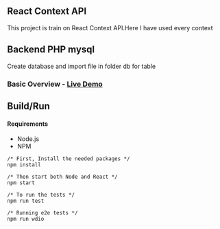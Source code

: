 ## React Context API

This project is train on React Context API.Here I have used every context

## Backend PHP mysql
Create database and import file in folder db for table

### Basic Overview - [Live Demo](https://gamezxii.000webhostapp.com/)


## Build/Run

#### Requirements
+ Node.js
+ NPM 


```
/* First, Install the needed packages */
npm install

/* Then start both Node and React */
npm start

/* To run the tests */
npm run test

/* Running e2e tests */
npm run wdio

```

